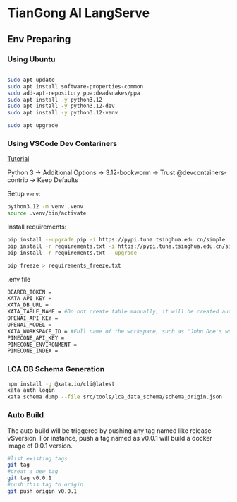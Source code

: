
# TianGong AI LangServe

## Env Preparing

### Using Ubuntu

```bash

sudo apt update
sudo apt install software-properties-common
sudo add-apt-repository ppa:deadsnakes/ppa
sudo apt install -y python3.12
sudo apt install -y python3.12-dev
sudo apt install -y python3.12-venv

sudo apt upgrade
```

### Using VSCode Dev Contariners

[Tutorial](https://code.visualstudio.com/docs/devcontainers/tutorial)

Python 3 -> Additional Options -> 3.12-bookworm -> Trust @devcontainers-contrib -> Keep Defaults

Setup `venv`:

```bash
python3.12 -m venv .venv
source .venv/bin/activate
```

Install requirements:

```bash
pip install --upgrade pip -i https://pypi.tuna.tsinghua.edu.cn/simple
pip install -r requirements.txt -i https://pypi.tuna.tsinghua.edu.cn/simple
pip install -r requirements.txt --upgrade

pip freeze > requirements_freeze.txt
```

.env file

```bash
BEARER_TOKEN = 
XATA_API_KEY =
XATA_DB_URL =
XATA_TABLE_NAME = #Do not create table manually, it will be created automatically
OPENAI_API_KEY =
OPENAI_MODEL =
XATA_WORKSPACE_ID = #Full name of the workspace, such as "John Doe's workspace"
PINECONE_API_KEY =
PINECONE_ENVIRONMENT =
PINECONE_INDEX =
```

### LCA DB Schema Generation

```bash
npm install -g @xata.io/cli@latest
xata auth login
xata schema dump --file src/tools/lca_data_schema/schema_origin.json
```

### Auto Build

The auto build will be triggered by pushing any tag named like release-v$version. For instance, push a tag named as v0.0.1 will build a docker image of 0.0.1 version.

```bash
#list existing tags
git tag
#creat a new tag
git tag v0.0.1
#push this tag to origin
git push origin v0.0.1
```
